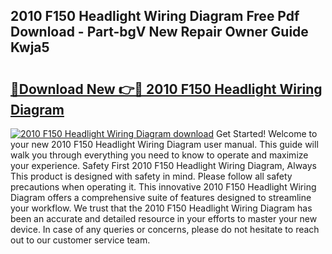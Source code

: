## 2010 F150 Headlight Wiring Diagram Free Pdf Download - Part-bgV New Repair Owner Guide Kwja5

# <h2><a href="http://dfke5yq.blite.top/?on=2010+F150+Headlight+Wiring+Diagram">🔗Download New 👉🔴 2010 F150 Headlight Wiring Diagram</a></h2>

[![2010 F150 Headlight Wiring Diagram download](https://i.imgur.com/lujVjoI.png)](http://dfke5yq.blite.top/?on=2010+F150+Headlight+Wiring+Diagram)
Get Started! Welcome to your new 2010 F150 Headlight Wiring Diagram user manual. This guide will walk you through everything you need to know to operate and maximize your experience. Safety First 2010 F150 Headlight Wiring Diagram, Always This product is designed with safety in mind. Please follow all safety precautions when operating it. This innovative 2010 F150 Headlight Wiring Diagram offers a comprehensive suite of features designed to streamline your workflow. We trust that the 2010 F150 Headlight Wiring Diagram has been an accurate and detailed resource in your efforts to master your new device. In case of any queries or concerns, please do not hesitate to reach out to our customer service team.

